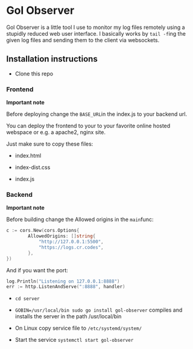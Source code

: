 # Gol Observer

Gol Observer is a little tool I use to monitor my log files remotely using a stupidly reduced web user interface. I basically works by `tail -f`ing the given log files and sending them to the client via websockets.



## Installation instructions

- Clone this repo



### Frontend

**Important note**

Before deploying change the `BASE_URL`in the index.js to your backend url.



You can deploy the frontend to your to your favorite online hosted webspace or e.g. a apache2, nginx site. 

Just make sure to copy these files:

- index.html

- index-dist.css

- index.js



### Backend

**Important note**

Before building change the Allowed origins in the `main`func:

```go
c := cors.New(cors.Options{
		AllowedOrigins: []string{
			"http://127.0.0.1:5500",
			"https://logs.cr.codes",
		},
})
```

And if you want the port:

```go
log.Println("Listening on 127.0.0.1:8888")
err := http.ListenAndServe(":8888", handler)
```

- `cd server`

- `GOBIN=/usr/local/bin sudo go install gol-observer` compiles and installs the server in the path /usr/local/bin

- On Linux copy service file to `/etc/systemd/system/`

- Start the service `systemctl start gol-observer`

